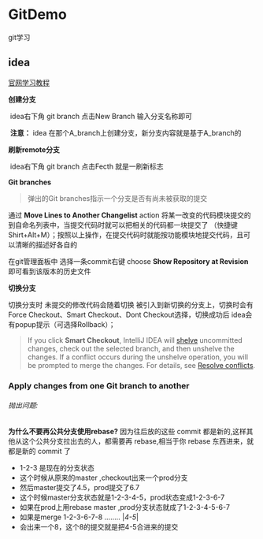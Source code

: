 # GitDemo
git学习



## idea
[官网学习教程](https://www.jetbrains.com/help/idea/using-git-integration.html)



**创建分支**

​	idea右下角 git branch   点击New Branch   输入分支名称即可

​	**注意：** idea 在那个A_branch上创建分支，新分支内容就是基于A_branch的 



**刷新remote分支**

​	idea右下角 git branch 点击Fecth 就是一刷新标志



**Git branches**

> 弹出的Git branches指示一个分支是否有尚未被获取的提交





通过 **Move Lines to Another Changelist** action 将某一改变的代码模块提交的 到自命名列表中，当提交代码时就可以把相关的代码都一块提交了 （快捷键 Shirt+Alt+M）；按照以上操作，在提交代码时就能按功能模块地提交代码，且可以清晰的描述好各自的



在git管理面板中 选择一条commit右键 choose **Show Repository at Revision** 即可看到该版本的历史文件



**切换分支**

切换分支时 未提交的修改代码会随着切换 被引入到新切换的分支上，切换时会有Force Checkout、Smart Checkout、Dont Checkout选择，切换成功后 idea会有popup提示（可选择Rollback）；

> If you click **Smart Checkout**, IntelliJ IDEA will [shelve](https://www.jetbrains.com/help/idea/work-on-several-features-simultaneously.html#shelve) uncommitted changes, check out the selected branch, and then unshelve the changes. If a conflict occurs during the unshelve operation, you will be prompted to merge the changes. For details, see [Resolve conflicts](https://www.jetbrains.com/help/idea/resolve-conflicts.html).



### Apply changes from one Git branch to another

###### 抛出问题:

**为什么不要再公共分支使用rebase?**
 因为往后放的这些 commit 都是新的,这样其他从这个公共分支拉出去的人，都需要再 rebase,相当于你 rebase 东西进来，就都是新的 commit 了

- 1-2-3 是现在的分支状态
- 这个时候从原来的master ,checkout出来一个prod分支
- 然后master提交了4.5，prod提交了6.7
- 这个时候master分支状态就是1-2-3-4-5，prod状态变成1-2-3-6-7
- 如果在prod上用rebase master ,prod分支状态就成了1-2-3-4-5-6-7
- 如果是merge
   1-2-3-6-7-8
   ........ |*4-5*|
- 会出来一个8，这个8的提交就是把4-5合进来的提交